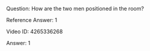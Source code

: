 Question: How are the two men positioned in the room?

Reference Answer: 1

Video ID: 4265336268

Answer: 1

